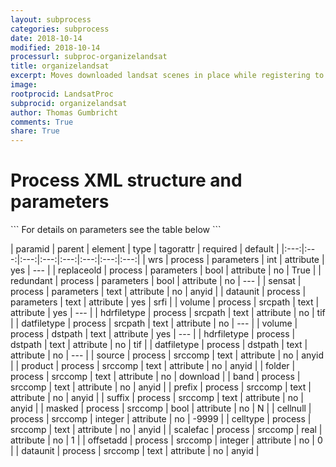 ```yaml
---
layout: subprocess
categories: subprocess
date: 2018-10-14
modified: 2018-10-14
processurl: subproc-organizelandsat
title: organizelandsat
excerpt: Moves downloaded landsat scenes in place while registering to database
image: 
rootprocid: LandsatProc
subprocid: organizelandsat
author: Thomas Gumbricht
comments: True
share: True
---
```


<h1 class='foot-description'>Process XML structure and parameters</h1>
```
For details on parameters see the table below
<?xml version="1.0" ?>
<process>
  <!--Generated from python-->
  <userproj plotid="yourplotid" projectid="yourprojectid" siteid="yoursiteid" system="systemid" tractid="yourtractid" userid="youruserid"/>
  <period endday="DD" endmonth="MM" endyear="YYYY" seasonendday="DD" seasonendmonth="MM" seasonstartday="DD" seasonstartmonth="MM" startday="DD" startmonth="MM" startyear="YYYY" timestep="timestep"/>
  <parameters dataunit="txtstring" redundant="True/False" replaceold="True/False" sensat="txtstring" wrs="xyz"/>
  <srcpath datfiletype="txtstring" hdrfiletype="txtstring" volume="txtstring"/>
  <dstpath datfiletype="txtstring" hdrfiletype="txtstring" volume="txtstring"/>
  <srccomp band="txtstring" cellnull="xyz" celltype="txtstring" dataunit="txtstring" folder="txtstring" masked="True/False" offsetadd="xyz" prefix="txtstring" product="txtstring" scalefac="xyz.abc" source="txtstring" suffix="txtstring"/>
</process>
```

| paramid | parent | element | type | tagorattr | required | default |
|:---:|:---:|:---:|:---:|:---:|:---:|:---:|:---:|
| wrs | process | parameters | int | attribute | yes | --- |
| replaceold | process | parameters | bool | attribute | no | True |
| redundant | process | parameters | bool | attribute | no | --- |
| sensat | process | parameters | text | attribute | no | anyid |
| dataunit | process | parameters | text | attribute | yes | srfi |
| volume | process | srcpath | text | attribute | yes | --- |
| hdrfiletype | process | srcpath | text | attribute | no | tif |
| datfiletype | process | srcpath | text | attribute | no | --- |
| volume | process | dstpath | text | attribute | yes | --- |
| hdrfiletype | process | dstpath | text | attribute | no | tif |
| datfiletype | process | dstpath | text | attribute | no | --- |
| source | process | srccomp | text | attribute | no | anyid |
| product | process | srccomp | text | attribute | no | anyid |
| folder | process | srccomp | text | attribute | no | download |
| band | process | srccomp | text | attribute | no | anyid |
| prefix | process | srccomp | text | attribute | no | anyid |
| suffix | process | srccomp | text | attribute | no | anyid |
| masked | process | srccomp | bool | attribute | no | N |
| cellnull | process | srccomp | integer | attribute | no | -9999 |
| celltype | process | srccomp | text | attribute | no | anyid |
| scalefac | process | srccomp | real | attribute | no | 1 |
| offsetadd | process | srccomp | integer | attribute | no | 0 |
| dataunit | process | srccomp | text | attribute | no | anyid |
